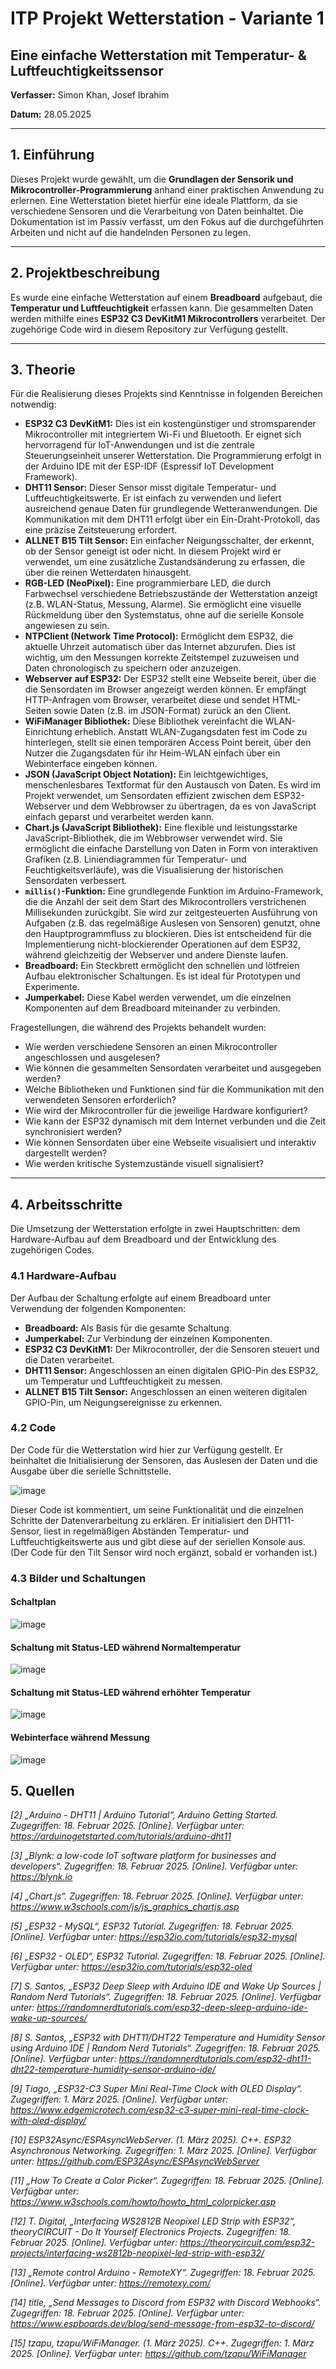 # ITP Projekt Wetterstation - Variante 1

## Eine einfache Wetterstation mit Temperatur- & Luftfeuchtigkeitssensor

**Verfasser:** Simon Khan, Josef Ibrahim

**Datum:** 28.05.2025

---

## 1. Einführung

Dieses Projekt wurde gewählt, um die **Grundlagen der Sensorik und Mikrocontroller-Programmierung** anhand einer praktischen Anwendung zu erlernen. Eine Wetterstation bietet hierfür eine ideale Plattform, da sie verschiedene Sensoren und die Verarbeitung von Daten beinhaltet. Die Dokumentation ist im Passiv verfasst, um den Fokus auf die durchgeführten Arbeiten und nicht auf die handelnden Personen zu legen.

---

## 2. Projektbeschreibung

Es wurde eine einfache Wetterstation auf einem **Breadboard** aufgebaut, die **Temperatur und Luftfeuchtigkeit** erfassen kann. Die gesammelten Daten werden mithilfe eines **ESP32 C3 DevKitM1 Mikrocontrollers** verarbeitet. Der zugehörige Code wird in diesem Repository zur Verfügung gestellt.

---

## 3. Theorie

Für die Realisierung dieses Projekts sind Kenntnisse in folgenden Bereichen notwendig:

* **ESP32 C3 DevKitM1:** Dies ist ein kostengünstiger und stromsparender Mikrocontroller mit integriertem Wi-Fi und Bluetooth. Er eignet sich hervorragend für IoT-Anwendungen und ist die zentrale Steuerungseinheit unserer Wetterstation. Die Programmierung erfolgt in der Arduino IDE mit der ESP-IDF (Espressif IoT Development Framework).
* **DHT11 Sensor:** Dieser Sensor misst digitale Temperatur- und Luftfeuchtigkeitswerte. Er ist einfach zu verwenden und liefert ausreichend genaue Daten für grundlegende Wetteranwendungen. Die Kommunikation mit dem DHT11 erfolgt über ein Ein-Draht-Protokoll, das eine präzise Zeitsteuerung erfordert.
* **ALLNET B15 Tilt Sensor:** Ein einfacher Neigungsschalter, der erkennt, ob der Sensor geneigt ist oder nicht. In diesem Projekt wird er verwendet, um eine zusätzliche Zustandsänderung zu erfassen, die über die reinen Wetterdaten hinausgeht.
* **RGB-LED (NeoPixel):** Eine programmierbare LED, die durch Farbwechsel verschiedene Betriebszustände der Wetterstation anzeigt (z.B. WLAN-Status, Messung, Alarme). Sie ermöglicht eine visuelle Rückmeldung über den Systemstatus, ohne auf die serielle Konsole angewiesen zu sein.
* **NTPClient (Network Time Protocol):** Ermöglicht dem ESP32, die aktuelle Uhrzeit automatisch über das Internet abzurufen. Dies ist wichtig, um den Messungen korrekte Zeitstempel zuzuweisen und Daten chronologisch zu speichern oder anzuzeigen.
* **Webserver auf ESP32:** Der ESP32 stellt eine Webseite bereit, über die die Sensordaten im Browser angezeigt werden können. Er empfängt HTTP-Anfragen vom Browser, verarbeitet diese und sendet HTML-Seiten sowie Daten (z.B. im JSON-Format) zurück an den Client.
* **WiFiManager Bibliothek:** Diese Bibliothek vereinfacht die WLAN-Einrichtung erheblich. Anstatt WLAN-Zugangsdaten fest im Code zu hinterlegen, stellt sie einen temporären Access Point bereit, über den Nutzer die Zugangsdaten für ihr Heim-WLAN einfach über ein Webinterface eingeben können.
* **JSON (JavaScript Object Notation):** Ein leichtgewichtiges, menschenlesbares Textformat für den Austausch von Daten. Es wird im Projekt verwendet, um Sensordaten effizient zwischen dem ESP32-Webserver und dem Webbrowser zu übertragen, da es von JavaScript einfach geparst und verarbeitet werden kann.
* **Chart.js (JavaScript Bibliothek):** Eine flexible und leistungsstarke JavaScript-Bibliothek, die im Webbrowser verwendet wird. Sie ermöglicht die einfache Darstellung von Daten in Form von interaktiven Grafiken (z.B. Liniendiagrammen für Temperatur- und Feuchtigkeitsverläufe), was die Visualisierung der historischen Sensordaten verbessert.
* **`millis()`-Funktion:** Eine grundlegende Funktion im Arduino-Framework, die die Anzahl der seit dem Start des Mikrocontrollers verstrichenen Millisekunden zurückgibt. Sie wird zur zeitgesteuerten Ausführung von Aufgaben (z.B. das regelmäßige Auslesen von Sensoren) genutzt, ohne den Hauptprogrammfluss zu blockieren. Dies ist entscheidend für die Implementierung nicht-blockierender Operationen auf dem ESP32, während gleichzeitig der Webserver und andere Dienste laufen.
* **Breadboard:** Ein Steckbrett ermöglicht den schnellen und lötfreien Aufbau elektronischer Schaltungen. Es ist ideal für Prototypen und Experimente.
* **Jumperkabel:** Diese Kabel werden verwendet, um die einzelnen Komponenten auf dem Breadboard miteinander zu verbinden.

Fragestellungen, die während des Projekts behandelt wurden:
* Wie werden verschiedene Sensoren an einen Mikrocontroller angeschlossen und ausgelesen?
* Wie können die gesammelten Sensordaten verarbeitet und ausgegeben werden?
* Welche Bibliotheken und Funktionen sind für die Kommunikation mit den verwendeten Sensoren erforderlich?
* Wie wird der Mikrocontroller für die jeweilige Hardware konfiguriert?
* Wie kann der ESP32 dynamisch mit dem Internet verbunden und die Zeit synchronisiert werden?
* Wie können Sensordaten über eine Webseite visualisiert und interaktiv dargestellt werden?
* Wie werden kritische Systemzustände visuell signalisiert?

---

## 4. Arbeitsschritte

Die Umsetzung der Wetterstation erfolgte in zwei Hauptschritten: dem Hardware-Aufbau auf dem Breadboard und der Entwicklung des zugehörigen Codes.

### 4.1 Hardware-Aufbau

Der Aufbau der Schaltung erfolgte auf einem Breadboard unter Verwendung der folgenden Komponenten:

* **Breadboard:** Als Basis für die gesamte Schaltung.
* **Jumperkabel:** Zur Verbindung der einzelnen Komponenten.
* **ESP32 C3 DevKitM1:** Der Mikrocontroller, der die Sensoren steuert und die Daten verarbeitet.
* **DHT11 Sensor:** Angeschlossen an einen digitalen GPIO-Pin des ESP32, um Temperatur und Luftfeuchtigkeit zu messen.
* **ALLNET B15 Tilt Sensor:** Angeschlossen an einen weiteren digitalen GPIO-Pin, um Neigungsereignisse zu erkennen.

### 4.2 Code

Der Code für die Wetterstation wird hier zur Verfügung gestellt. Er beinhaltet die Initialisierung der Sensoren, das Auslesen der Daten und die Ausgabe über die serielle Schnittstelle.

![image](https://github.com/user-attachments/assets/32523bee-99ec-4c4d-9679-cdb1468639a7)

Dieser Code ist kommentiert, um seine Funktionalität und die einzelnen Schritte der Datenverarbeitung zu erklären. Er initialisiert den DHT11-Sensor, liest in regelmäßigen Abständen Temperatur- und Luftfeuchtigkeitswerte aus und gibt diese auf der seriellen Konsole aus. (Der Code für den Tilt Sensor wird noch ergänzt, sobald er vorhanden ist.)

### 4.3 Bilder und Schaltungen

#### Schaltplan
![image](https://github.com/user-attachments/assets/67db4e9c-3a27-4f3e-a2b8-0500db868cb3)

#### Schaltung mit Status-LED während Normaltemperatur
![image](https://github.com/user-attachments/assets/19ab7e6e-090d-4b40-a15c-7943c9d8e557)

#### Schaltung mit Status-LED während erhöhter Temperatur
![image](https://github.com/user-attachments/assets/fc9ed4fb-bdf2-40f0-b06b-9b348b47b915)

#### Webinterface während Messung
![image](https://github.com/user-attachments/assets/f796a97d-983b-456c-829e-16b31bd87291)


## 5. Quellen

*[2] „Arduino - DHT11 | Arduino Tutorial“, Arduino Getting Started. Zugegriffen: 18. Februar 2025. [Online]. Verfügbar unter: https://arduinogetstarted.com/tutorials/arduino-dht11*

*[3] „Blynk: a low-code IoT software platform for businesses and developers“. Zugegriffen: 18. Februar 2025. [Online]. Verfügbar unter: https://blynk.io*

*[4] „Chart.js“. Zugegriffen: 18. Februar 2025. [Online]. Verfügbar unter: https://www.w3schools.com/js/js_graphics_chartjs.asp*

*[5] „ESP32 - MySQL“, ESP32 Tutorial. Zugegriffen: 18. Februar 2025. [Online]. Verfügbar unter: https://esp32io.com/tutorials/esp32-mysql*

*[6] „ESP32 - OLED“, ESP32 Tutorial. Zugegriffen: 18. Februar 2025. [Online]. Verfügbar unter: https://esp32io.com/tutorials/esp32-oled*

*[7] S. Santos, „ESP32 Deep Sleep with Arduino IDE and Wake Up Sources | Random Nerd Tutorials“. Zugegriffen: 18. Februar 2025. [Online]. Verfügbar unter: https://randomnerdtutorials.com/esp32-deep-sleep-arduino-ide-wake-up-sources/*

*[8] S. Santos, „ESP32 with DHT11/DHT22 Temperature and Humidity Sensor using Arduino IDE | Random Nerd Tutorials“. Zugegriffen: 18. Februar 2025. [Online]. Verfügbar unter: https://randomnerdtutorials.com/esp32-dht11-dht22-temperature-humidity-sensor-arduino-ide/*

*[9] Tiago, „ESP32-C3 Super Mini Real-Time Clock with OLED Display“. Zugegriffen: 1. März 2025. [Online]. Verfügbar unter: https://www.edgemicrotech.com/esp32-c3-super-mini-real-time-clock-with-oled-display/*

*[10] ESP32Async/ESPAsyncWebServer. (1. März 2025). C++. ESP32 Asynchronous Networking. Zugegriffen: 1. März 2025. [Online]. Verfügbar unter: https://github.com/ESP32Async/ESPAsyncWebServer*

*[11] „How To Create a Color Picker“. Zugegriffen: 18. Februar 2025. [Online]. Verfügbar unter: https://www.w3schools.com/howto/howto_html_colorpicker.asp*

*[12] T. Digital, „Interfacing WS2812B Neopixel LED Strip with ESP32“, theoryCIRCUIT - Do It Yourself Electronics Projects. Zugegriffen: 18. Februar 2025. [Online]. Verfügbar unter: https://theorycircuit.com/esp32-projects/interfacing-ws2812b-neopixel-led-strip-with-esp32/*

*[13] „Remote control Arduino - RemoteXY“. Zugegriffen: 18. Februar 2025. [Online]. Verfügbar unter: https://remotexy.com/*

*[14] title, „Send Messages to Discord from ESP32 with Discord Webhooks“. Zugegriffen: 18. Februar 2025. [Online]. Verfügbar unter: https://www.espboards.dev/blog/send-message-from-esp32-to-discord/*

*[15] tzapu, tzapu/WiFiManager. (1. März 2025). C++. Zugegriffen: 1. März 2025. [Online]. Verfügbar unter: https://github.com/tzapu/WiFiManager*
